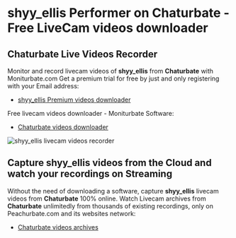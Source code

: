 # shyy_ellis Performer on Chaturbate - Free LiveCam videos downloader

## Chaturbate Live Videos Recorder

Monitor and record livecam videos of **shyy_ellis** from **Chaturbate** with Moniturbate.com
Get a premium trial for free by just and only registering with your Email address:
* [shyy_ellis Premium videos downloader](https://moniturbate.com/request-demo-licence-key.html)

Free livecam videos downloader - Moniturbate Software:
* [Chaturbate videos downloader](https://moniturbate.com/moniturbate-download-software.html)

![shyy_ellis livecam videos recorder](https://peachurnet.com/templates/moniturbate-software.png)


## Capture shyy_ellis videos from the Cloud and watch your recordings on Streaming

Without the need of downloading a software, capture **shyy_ellis** livecam videos from **Chaturbate** 100% online.
Watch Livecam archives from **Chaturbate** unlimitedly from thousands of existing recordings, only on Peachurbate.com and its websites network:
* [Chaturbate videos archives](https://peachurnet.com/)